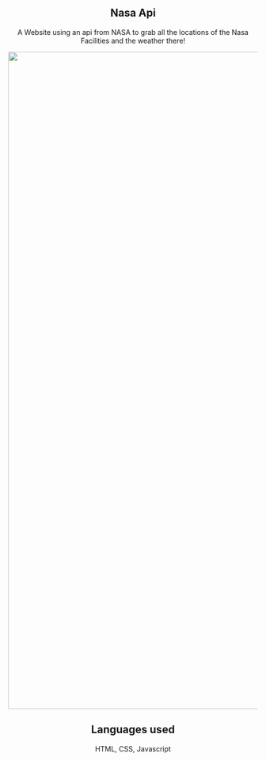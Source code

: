 <section>
  <h1 align="center">Nasa Api</h1>
<p align="center">
 A Website using an api from NASA to grab all the locations of the Nasa Facilities and the weather there!
</p>

<section align="center">
 <img width="1325" alt="Screen Shot 2022-06-05 at 5 10 22 PM" src="https://user-images.githubusercontent.com/102041426/172070778-54af2014-dd32-4625-8a74-dd04c7cef3aa.png">

  </section>


</section>

<h2 align="center"> Languages used</h2>
<p align="center"> HTML, CSS, Javascript  </p>
